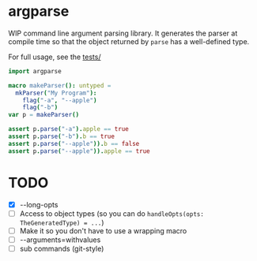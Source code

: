 # argparse

WIP command line argument parsing library.  It generates the parser at compile time so that the object returned by `parse` has a well-defined type.

For full usage, see the [tests/](./tests/)

```nim
import argparse

macro makeParser(): untyped =
  mkParser("My Program"):
    flag("-a", "--apple")
    flag("-b")
var p = makeParser()

assert p.parse("-a").apple == true
assert p.parse("-b").b == true
assert p.parse("--apple")).b == false
assert p.parse("--apple")).apple == true
```


# TODO

- [X] --long-opts
- [ ] Access to object types (so you can do `handleOpts(opts: TheGeneratedType) = ...`)
- [ ] Make it so you don't have to use a wrapping macro
- [ ] --arguments=withvalues
- [ ] sub commands (git-style)
